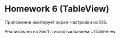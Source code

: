 Homework 6 (TableView)
===
Приложение имитирует экран Настройки из iOS.

Реализовано на Swift с использованием UITableView.
